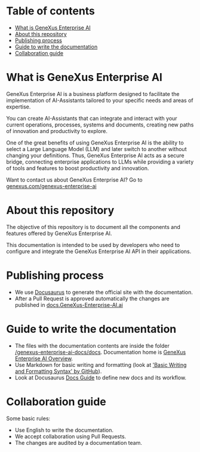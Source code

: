 Table of contents
=================

* [What is GeneXus Enterprise AI](#what-is-GeneXus-Enterprise-AI)
* [About this repository](#about-this-repository)
* [Publishing process](#publishing-process)
* [Guide to write the documentation](#guide-to-write-the-documentation)
* [Collaboration guide](#collaboration-guide)

# What is GeneXus Enterprise AI

GeneXus Enterprise AI is a business platform designed to facilitate the implementation of AI-Assistants tailored to your specific needs and areas of expertise.

You can create AI-Assistants that can integrate and interact with your current operations, processes, systems and documents, creating new paths of innovation and productivity to explore.

One of the great benefits of using GeneXus Enterprise AI is the ability to select a Large Language Model (LLM) and later switch to another without changing your definitions. Thus, GeneXus Enterprise AI acts as a secure bridge, connecting enterprise applications to LLMs while providing a variety of tools and features to boost productivity and innovation.

Want to contact us about GeneXus Enterprise AI? Go to [genexus.com/genexus-enterprise-ai](https://www.genexus.com/en/products/genexus-enterprise-ai)

# About this repository 

The objective of this repository is to document all the components and features offered by GeneXus Enterprise AI. 

This documentation is intended to be used by developers who need to configure and integrate the GeneXus Enterprise AI API in their applications.

# Publishing process

- We use [Docusaurus](https://docusaurus.io/) to generate the official site with the documentation.
- After a Pull Request is approved automatically the changes are published in [docs.GeneXus-Enterprise-AI.ai](https://docs.saia.ai/)

# Guide to write the documentation

- The files with the documentation contents are inside the folder [/genexus-enterprise-ai-docs/docs](/saia-docs/docs). Documentation home is [GeneXus Enterprise AI Overview](/saia-docs/docs/Overview.md).
- Use Markdown for basic writing and formatting (look at ['Basic Writing and Formatting Syntax' by GitHub](https://docs.github.com/en/get-started/writing-on-github/getting-started-with-writing-and-formatting-on-github/basic-writing-and-formatting-syntax)).
- Look at Docusaurus [Docs Guide](https://docusaurus.io/docs/docs-introduction) to define new docs and its workflow. 

# Collaboration guide

Some basic rules:
- Use English to write the documentation.
- We accept collaboration using Pull Requests.
- The changes are audited by a documentation team.

